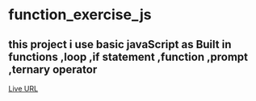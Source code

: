 # function_exercise_js
## this project i use basic javaScript as Built in functions ,loop ,if statement ,function ,prompt ,ternary operator

<a href="https://sondosalnbabteh.github.io/function_exercise_js/">Live URL</a>